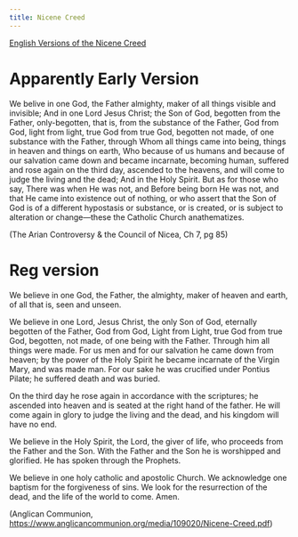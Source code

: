 ```yaml
---
title: Nicene Creed
---
```

[English Versions of the Nicene Creed](https://en.wikipedia.org/wiki/English_versions_of_the_Nicene_Creed)


# Apparently Early Version
We belive in one God, the Father almighty, maker of all things visible and invisible; And in one Lord Jesus Christ; the Son of God, begotten from the Father, only-begotten, that is, from the substance of the Father, God from God, light from light, true God from true God, begotten not made, of one substance with the Father, through Whom all things came into being, things in heaven and things on earth, Who because of us humans and because of our salvation came down and became incarnate, becoming human, suffered and rose again on the third day, ascended to the heavens, and will come to judge the living and the dead; And in the Holy Spirit.
But as for those who say, There was when He was not, and Before being born He was not, and that He came into existence out of nothing, or who assert that the Son of God is of a different hypostasis or substance, or is created, or is subject to alteration or change—these the Catholic Church anathematizes.

(The Arian Controversy & the Council of Nicea, Ch 7, pg 85)




# Reg version
We believe in one God, the Father, the almighty, maker of heaven and earth, of all that is, seen and unseen.

We believe in one Lord, Jesus Christ, the only Son of God,
eternally begotten of the Father,
God from God, Light from Light, true God from true God,
begotten, not made,
of one being with the Father.
Through him all things were made.
For us men and for our salvation
he came down from heaven;
by the power of the Holy Spirit
he became incarnate of the Virgin Mary, and was made man. For our sake he was crucified under Pontius Pilate;
he suffered death and was buried.

On the third day he rose again
in accordance with the scriptures;
he ascended into heaven
and is seated at the right hand of the father. He will come again in glory
to judge the living and the dead,
and his kingdom will have no end.

We believe in the Holy Spirit,
the Lord, the giver of life,
who proceeds from the Father and the Son.
With the Father and the Son he is worshipped and glorified. He has spoken through the Prophets.

We believe in one holy catholic and apostolic Church. We acknowledge one baptism for the forgiveness of sins. We look for the resurrection of the dead,
and the life of the world to come. Amen.

(Anglican Communion, https://www.anglicancommunion.org/media/109020/Nicene-Creed.pdf)